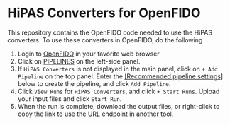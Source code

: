 # HiPAS Converters for OpenFIDO

This repository contains the OpenFIDO code needed to use the HiPAS converters.  To use these converters in OpenFIDO, do the following

1. Login to [OpenFIDO](https://app.openfido.org) in your favorite web browser
2. Click on [PIPELINES](https://app.openfido.org/pipelines) on the left-side panel.
3. If `HiPAS Converters` is not displayed in the main panel, click on `+ Add Pipeline` on the top panel. Enter the [[Recommended pipeline settings]](https://github.com/openfido/hipas-converters/blob/master/docs/Recommended_pipeline_settings.md) below to create the pipeline, and click `Add Pipeline`.
4. Click `View Runs` for `HiPAS Converters`, and click `+ Start Runs`.  Upload your input files and click `Start Run`.  
5. When the run is complete, download the output files, or right-click to copy the link to use the URL endpoint in another tool.
